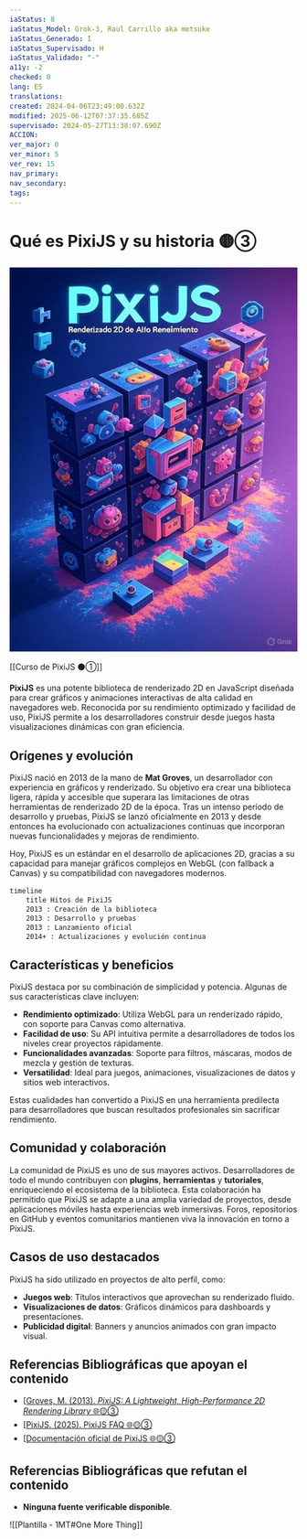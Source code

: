 ```yaml
---
iaStatus: 8
iaStatus_Model: Grok-3, Raul Carrillo aka metsuke
iaStatus_Generado: I
iaStatus_Supervisado: H
iaStatus_Validado: "-"
a11y: -2
checked: 0
lang: ES
translations: 
created: 2024-04-06T23:49:00.632Z
modified: 2025-06-12T07:37:35.685Z
supervisado: 2024-05-27T13:38:07.690Z
ACCION: 
ver_major: 0
ver_minor: 5
ver_rev: 15
nav_primary: 
nav_secondary: 
tags:
---
```

# Qué es PixiJS y su historia 🟡③

![Representacion de que es PixiJS en formato portada de revista](PublicBrain/_resources/c0423efc475581271e6cf545bffe5da1_MD5.jpg)

[[Curso de PixiJS ⚫①]]

**PixiJS** es una potente biblioteca de renderizado 2D en JavaScript diseñada para crear gráficos y animaciones interactivas de alta calidad en navegadores web. Reconocida por su rendimiento optimizado y facilidad de uso, PixiJS permite a los desarrolladores construir desde juegos hasta visualizaciones dinámicas con gran eficiencia.

## Orígenes y evolución

PixiJS nació en 2013 de la mano de **Mat Groves**, un desarrollador con experiencia en gráficos y renderizado. Su objetivo era crear una biblioteca ligera, rápida y accesible que superara las limitaciones de otras herramientas de renderizado 2D de la época. Tras un intenso período de desarrollo y pruebas, PixiJS se lanzó oficialmente en 2013 y desde entonces ha evolucionado con actualizaciones continuas que incorporan nuevas funcionalidades y mejoras de rendimiento.

Hoy, PixiJS es un estándar en el desarrollo de aplicaciones 2D, gracias a su capacidad para manejar gráficos complejos en WebGL (con fallback a Canvas) y su compatibilidad con navegadores modernos.

```mermaid
timeline
    title Hitos de PixiJS
    2013 : Creación de la biblioteca
    2013 : Desarrollo y pruebas
    2013 : Lanzamiento oficial
    2014+ : Actualizaciones y evolución continua
```

## Características y beneficios

PixiJS destaca por su combinación de simplicidad y potencia. Algunas de sus características clave incluyen:

- **Rendimiento optimizado**: Utiliza WebGL para un renderizado rápido, con soporte para Canvas como alternativa.
- **Facilidad de uso**: Su API intuitiva permite a desarrolladores de todos los niveles crear proyectos rápidamente.
- **Funcionalidades avanzadas**: Soporte para filtros, máscaras, modos de mezcla y gestión de texturas.
- **Versatilidad**: Ideal para juegos, animaciones, visualizaciones de datos y sitios web interactivos.

Estas cualidades han convertido a PixiJS en una herramienta predilecta para desarrolladores que buscan resultados profesionales sin sacrificar rendimiento.

## Comunidad y colaboración

La comunidad de PixiJS es uno de sus mayores activos. Desarrolladores de todo el mundo contribuyen con **plugins**, **herramientas** y **tutoriales**, enriqueciendo el ecosistema de la biblioteca. Esta colaboración ha permitido que PixiJS se adapte a una amplia variedad de proyectos, desde aplicaciones móviles hasta experiencias web inmersivas. Foros, repositorios en GitHub y eventos comunitarios mantienen viva la innovación en torno a PixiJS.

## Casos de uso destacados

PixiJS ha sido utilizado en proyectos de alto perfil, como:

- **Juegos web**: Títulos interactivos que aprovechan su renderizado fluido.
- **Visualizaciones de datos**: Gráficos dinámicos para dashboards y presentaciones.
- **Publicidad digital**: Banners y anuncios animados con gran impacto visual.

## Referencias Bibliográficas que apoyan el contenido

- [[Groves, M. (2013). *PixiJS: A Lightweight, High-Performance 2D Rendering Library* 🌐🟡③](https://pixijs.com/blog)
- [[PixiJS. (2025). PixiJS FAQ 🌐🟡③](https://pixijs.com/8.x/faq)
- [[Documentación oficial de PixiJS 🌐🟡③](https://pixijs.download/release/docs/index.html)

## Referencias Bibliográficas que refutan el contenido

- **Ninguna fuente verificable disponible**.  

![[Plantilla - 1MT#One More Thing]]